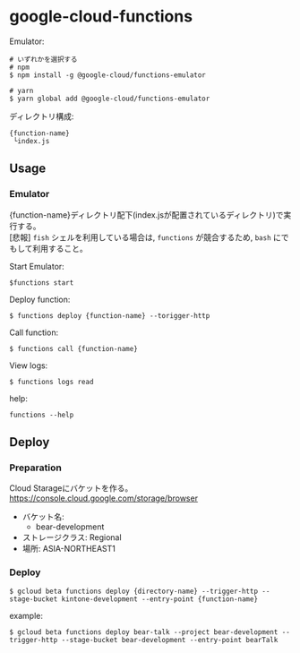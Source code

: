 # google-cloud-functions

Emulator:

```
# いずれかを選択する
# npm
$ npm install -g @google-cloud/functions-emulator

# yarn
$ yarn global add @google-cloud/functions-emulator
```

ディレクトリ構成:

```
{function-name}
 └index.js
```

## Usage

### Emulator
{function-name}ディレクトリ配下(index.jsが配置されているディレクトリ)で実行する。  
[悲報] `fish` シェルを利用している場合は, `functions` が競合するため, `bash` にでもして利用すること。  

Start Emulator:

```
$functions start
```

Deploy function:

```
$ functions deploy {function-name} --torigger-http
```

Call function:

```
$ functions call {function-name}
```

View logs:

```
$ functions logs read
```

help:

```
functions --help
```

## Deploy
### Preparation
Cloud Starageにバケットを作る。  
https://console.cloud.google.com/storage/browser  

- バケット名:
  - bear-development
- ストレージクラス: Regional
- 場所: ASIA-NORTHEAST1

### Deploy

```
$ gcloud beta functions deploy {directory-name} --trigger-http --stage-bucket kintone-development --entry-point {function-name}
```

example:

```
$ gcloud beta functions deploy bear-talk --project bear-development --trigger-http --stage-bucket bear-development --entry-point bearTalk
```

